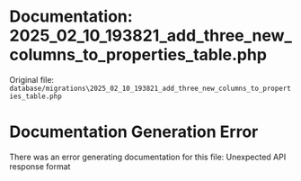 # Documentation: 2025_02_10_193821_add_three_new_columns_to_properties_table.php

Original file: `database/migrations\2025_02_10_193821_add_three_new_columns_to_properties_table.php`

# Documentation Generation Error

There was an error generating documentation for this file: Unexpected API response format